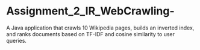 # Assignment_2_IR_WebCrawling-
A Java application that crawls 10 Wikipedia pages, builds an inverted index, and ranks documents based on TF-IDF and cosine similarity to user queries.
